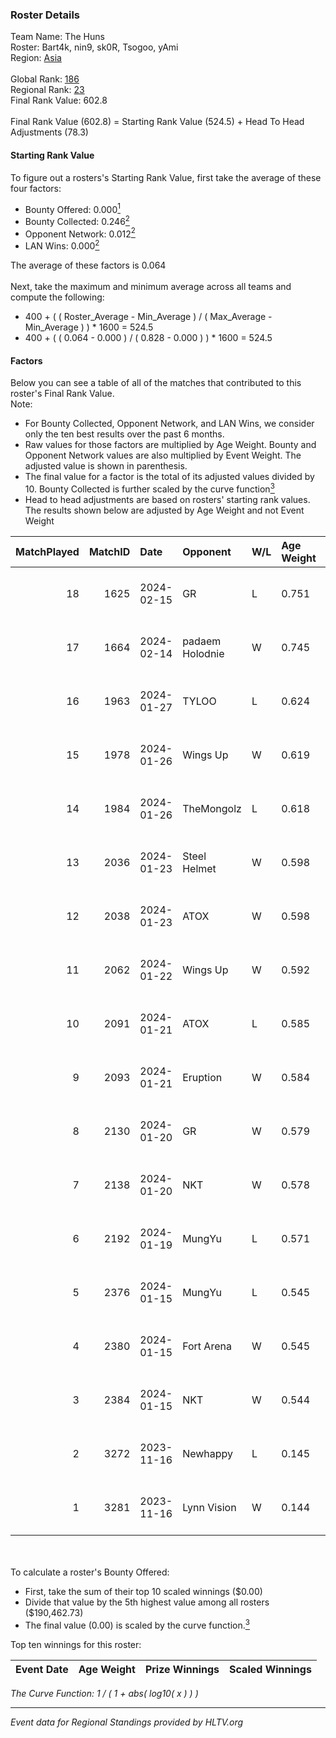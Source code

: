 ### Roster Details<br />
Team Name: The Huns<br />
Roster: Bart4k, nin9, sk0R, Tsogoo, yAmi<br />
Region: [Asia]( ../standings_asia.md)<br />
<br />
Global Rank: [186](../standings_global.md)<br />
Regional Rank: [23]( ../standings_asia.md)<br />
Final Rank Value:  602.8<br />
<br />
Final Rank Value (602.8) = Starting Rank Value (524.5) + Head To Head Adjustments (78.3)<br />

#### Starting Rank Value<br />
To figure out a rosters's Starting Rank Value, first take the average of these four factors:<br />
- Bounty Offered: 0.000[<sup>1</sup>](#table2)
- Bounty Collected: 0.246[<sup>2</sup>](#table1)
- Opponent Network: 0.012[<sup>2</sup>](#table1)
- LAN Wins: 0.000[<sup>2</sup>](#table1)

The average of these factors is 0.064<br />
<br />
Next, take the maximum and minimum average across all teams and compute the following:<br />
- 400 + ( ( Roster_Average - Min_Average ) / ( Max_Average - Min_Average ) ) * 1600 = 524.5
- 400 + ( ( 0.064 - 0.000 ) / ( 0.828 - 0.000 ) ) * 1600 = 524.5


#### Factors<br />
Below you can see a table of all of the matches that contributed to this roster's Final Rank Value.<br />
Note:<br />

- For Bounty Collected, Opponent Network, and LAN Wins, we consider only the ten best results over the past 6 months.
- Raw values for those factors are multiplied by Age Weight. Bounty and Opponent Network values are also multiplied by Event Weight. The adjusted value is shown in parenthesis.
- The final value for a factor is the total of its adjusted values divided by 10. Bounty Collected is further scaled by the curve function[<sup>3</sup>](#curveFunction)
- Head to head adjustments are based on rosters' starting rank values. The results shown below are adjusted by Age Weight and not Event Weight
<span id="table1"></span><br />


| MatchPlayed | MatchID | Date       | Opponent        | W/L | Age Weight | Event Weight | Bounty Collected | Opponent Network | LAN Wins  | H2H Adjustment | Participating Roster             |
| -: | -: | :- | :- | :- | :- | :- | :- | :- | :- | -: | :- |
|          18 |    1625 | 2024-02-15 | GR              | L   | 0.751      | -            | -                | -                | -         |          -9.59 | Bart4k, nin9, sk0R, Tsogoo, yAmi |
|          17 |    1664 | 2024-02-14 | padaem Holodnie | W   | 0.745      | 0.143        | 0.000 (0.000)    | -                | 0 (0.000) |           5.51 | Bart4k, nin9, sk0R, Tsogoo, yAmi |
|          16 |    1963 | 2024-01-27 | TYLOO           | L   | 0.624      | -            | -                | -                | -         |          -2.97 | Bart4k, nin9, sk0R, Tsogoo, yAmi |
|          15 |    1978 | 2024-01-26 | Wings Up        | W   | 0.619      | 0.143        | 0.005 (0.000)    | 0.111 (0.010)    | 0 (0.000) |          11.68 | Bart4k, nin9, sk0R, Tsogoo, yAmi |
|          14 |    1984 | 2024-01-26 | TheMongolz      | L   | 0.618      | -            | -                | -                | -         |          -0.30 | Bart4k, nin9, sk0R, Tsogoo, yAmi |
|          13 |    2036 | 2024-01-23 | Steel Helmet    | W   | 0.598      | 0.143        | 0.021 (0.002)    | 0.131 (0.011)    | 0 (0.000) |          12.18 | Bart4k, nin9, sk0R, Tsogoo, yAmi |
|          12 |    2038 | 2024-01-23 | ATOX            | W   | 0.598      | 0.143        | 0.007 (0.001)    | 0.329 (0.028)    | 0 (0.000) |          14.46 | Bart4k, nin9, sk0R, Tsogoo, yAmi |
|          11 |    2062 | 2024-01-22 | Wings Up        | W   | 0.592      | 0.143        | 0.005 (0.000)    | 0.111 (0.009)    | 0 (0.000) |          11.75 | Bart4k, nin9, sk0R, Tsogoo, yAmi |
|          10 |    2091 | 2024-01-21 | ATOX            | L   | 0.585      | -            | -                | -                | -         |          -4.15 | Bart4k, nin9, sk0R, Tsogoo, yAmi |
|           9 |    2093 | 2024-01-21 | Eruption        | W   | 0.584      | 0.143        | 0.000 (0.000)    | 0.091 (0.008)    | 0 (0.000) |          10.28 | Bart4k, nin9, sk0R, Tsogoo, yAmi |
|           8 |    2130 | 2024-01-20 | GR              | W   | 0.579      | 0.143        | 0.005 (0.000)    | 0.267 (0.022)    | 0 (0.000) |          11.96 | Bart4k, nin9, sk0R, Tsogoo, yAmi |
|           7 |    2138 | 2024-01-20 | NKT             | W   | 0.578      | 0.143        | 0.013 (0.001)    | 0.110 (0.009)    | 0 (0.000) |          14.01 | Bart4k, nin9, sk0R, Tsogoo, yAmi |
|           6 |    2192 | 2024-01-19 | MungYu          | L   | 0.571      | -            | -                | -                | -         |          -9.28 | Bart4k, nin9, sk0R, Tsogoo, yAmi |
|           5 |    2376 | 2024-01-15 | MungYu          | L   | 0.545      | -            | -                | -                | -         |          -9.32 | Bart4k, nin9, sk0R, Tsogoo, yAmi |
|           4 |    2380 | 2024-01-15 | Fort Arena      | W   | 0.545      | 0.143        | -                | 0.025 (0.002)    | 0 (0.000) |           5.47 | Bart4k, nin9, sk0R, Tsogoo, yAmi |
|           3 |    2384 | 2024-01-15 | NKT             | W   | 0.544      | 0.143        | 0.013 (0.001)    | 0.110 (0.009)    | 0 (0.000) |          13.38 | Bart4k, nin9, sk0R, Tsogoo, yAmi |
|           2 |    3272 | 2023-11-16 | Newhappy        | L   | 0.145      | -            | -                | -                | -         |          -1.24 | Bart4k, nin9, sk0R, Tsogoo, yAmi |
|           1 |    3281 | 2023-11-16 | Lynn Vision     | W   | 0.144      | 0.143        | 0.136 (0.003)    | 0.458 (0.009)    | -         |           4.44 | Bart4k, nin9, sk0R, Tsogoo, yAmi |

<br />
<span id="table2"></span><br />
To calculate a roster's Bounty Offered:<br />

- First, take the sum of their top 10 scaled winnings ($0.00)
- Divide that value by the 5th highest value among all rosters ($190,462.73)
- The final value (0.00) is scaled by the curve function.[<sup>3</sup>](#curveFunction)

Top ten winnings for this roster:<br />

| Event Date | Age Weight | Prize Winnings | Scaled Winnings |
| :- | -: | :- | :- |


<span id="curveFunction"></span>_The Curve Function: 1 / ( 1 + abs( log10( x ) ) )_<br />

---
_Event data for Regional Standings provided by HLTV.org_<br />

